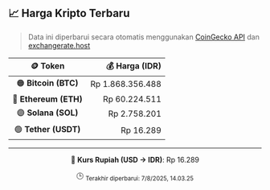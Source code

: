 

<!-- HARGA_KRIPTO -->
## 📈 Harga Kripto Terbaru

> Data ini diperbarui secara otomatis menggunakan [CoinGecko API](https://www.coingecko.com/) dan [exchangerate.host](https://exchangerate.host/)

<div align="center">

| 🪙 Token | 💰 Harga (IDR) |
|:------:|---------------:|
| 🟠 **Bitcoin (BTC)**   | Rp 1.868.356.488 |
| 🔵 **Ethereum (ETH)**  | Rp 60.224.511 |
| 🟣 **Solana (SOL)**    | Rp 2.758.201 |
| 🟢 **Tether (USDT)**   | Rp 16.289 |

---

💱 **Kurs Rupiah (USD → IDR)**: Rp 16.289

🕒 <sub>Terakhir diperbarui: 7/8/2025, 14.03.25</sub>

</div>
<!-- /HARGA_KRIPTO -->
